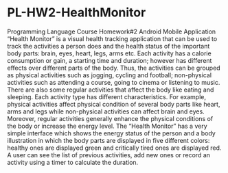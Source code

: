 # PL-HW2-HealthMonitor
Programming Language Course Homework#2 Android Mobile Application
“Health Monitor” is a visual health tracking application that can be used to track the activities a person does and the health status of the important body parts: brain, eyes, heart, legs, arms etc. Each activity has a calorie consumption or gain, a starting time and duration; however has different effects over different parts of the body. Thus, the activities can be grouped as physical activities such as jogging, cycling and football; non-physical activities such as attending a course, going to cinema or listening to music. There are also some regular activities that affect the body like eating and sleeping. Each activity type has different characteristics. For example, physical activities affect physical condition of several body parts like heart, arms and legs while non-physical activities can affect brain and eyes. Moreover, regular activities generally enhance the physical conditions of the body or increase the energy level. The “Health Monitor” has a very simple interface which shows the energy status of the person and a body illustration in which the body parts are displayed in five different colors: healthy ones are displayed green and critically tired ones are displayed red. A user can see the list of previous activities, add new ones or record an activity using a timer to calculate the duration.
